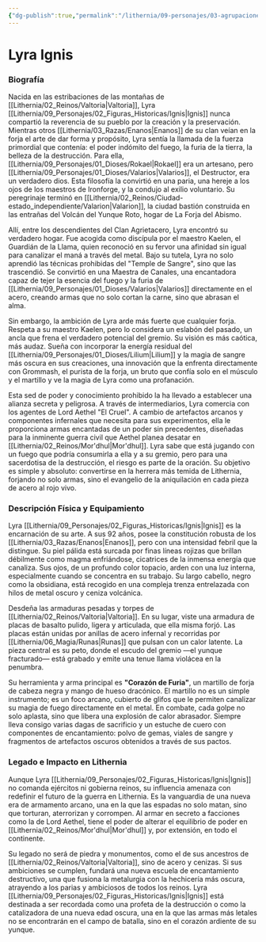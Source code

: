 ```yaml
---
{"dg-publish":true,"permalink":"/lithernia/09-personajes/03-agrupaciones/la-forja-del-abismo/lyra-ignis/","tags":["[lithernia","personajes","La Forja del Abismo","Enana","Artesana","Mor'dhul"]}
---
```


# Lyra Ignis

### Biografía

Nacida en las estribaciones de las montañas de [[Lithernia/02_Reinos/Valtoria\|Valtoria]], Lyra [[Lithernia/09_Personajes/02_Figuras_Historicas/Ignis\|Ignis]] nunca compartió la reverencia de su pueblo por la creación y la preservación. Mientras otros [[Lithernia/03_Razas/Enanos\|Enanos]] de su clan veían en la forja el arte de dar forma y propósito, Lyra sentía la llamada de la fuerza primordial que contenía: el poder indómito del fuego, la furia de la tierra, la belleza de la destrucción. Para ella, [[Lithernia/09_Personajes/01_Dioses/Rokael\|Rokael]] era un artesano, pero [[Lithernia/09_Personajes/01_Dioses/Valarios\|Valarios]], el Destructor, era un verdadero dios. Esta filosofía la convirtió en una paria, una hereje a los ojos de los maestros de Ironforge, y la condujo al exilio voluntario. Su peregrinaje terminó en [[Lithernia/02_Reinos/Ciudad-estado_independiente/Valarion\|Valarion]], la ciudad bastión construida en las entrañas del Volcán del Yunque Roto, hogar de La Forja del Abismo.

Allí, entre los descendientes del Clan Agrietacero, Lyra encontró su verdadero hogar. Fue acogida como discípula por el maestro Kaelen, el Guardián de la Llama, quien reconoció en su fervor una afinidad sin igual para canalizar el maná a través del metal. Bajo su tutela, Lyra no solo aprendió las técnicas prohibidas del "Temple de Sangre", sino que las trascendió. Se convirtió en una Maestra de Canales, una encantadora capaz de tejer la esencia del fuego y la furia de [[Lithernia/09_Personajes/01_Dioses/Valarios\|Valarios]] directamente en el acero, creando armas que no solo cortan la carne, sino que abrasan el alma.

Sin embargo, la ambición de Lyra arde más fuerte que cualquier forja. Respeta a su maestro Kaelen, pero lo considera un eslabón del pasado, un ancla que frena el verdadero potencial del gremio. Su visión es más caótica, más audaz. Sueña con incorporar la energía residual del [[Lithernia/09_Personajes/01_Dioses/Lilium\|Lilium]] y la magia de sangre más oscura en sus creaciones, una innovación que la enfrenta directamente con Grommash, el purista de la forja, un bruto que confía solo en el músculo y el martillo y ve la magia de Lyra como una profanación.

Esta sed de poder y conocimiento prohibido la ha llevado a establecer una alianza secreta y peligrosa. A través de intermediarios, Lyra comercia con los agentes de Lord Aethel "El Cruel". A cambio de artefactos arcanos y componentes infernales que necesita para sus experimentos, ella le proporciona armas encantadas de un poder sin precedentes, diseñadas para la inminente guerra civil que Aethel planea desatar en [[Lithernia/02_Reinos/Mor'dhul\|Mor'dhul]]. Lyra sabe que está jugando con un fuego que podría consumirla a ella y a su gremio, pero para una sacerdotisa de la destrucción, el riesgo es parte de la oración. Su objetivo es simple y absoluto: convertirse en la herrera más temida de Lithernia, forjando no solo armas, sino el evangelio de la aniquilación en cada pieza de acero al rojo vivo.

### Descripción Física y Equipamiento

Lyra [[Lithernia/09_Personajes/02_Figuras_Historicas/Ignis\|Ignis]] es la encarnación de su arte. A sus 92 años, posee la constitución robusta de los [[Lithernia/03_Razas/Enanos\|Enanos]], pero con una intensidad febril que la distingue. Su piel pálida está surcada por finas líneas rojizas que brillan débilmente como magma enfriándose, cicatrices de la inmensa energía que canaliza. Sus ojos, de un profundo color topacio, arden con una luz interna, especialmente cuando se concentra en su trabajo. Su largo cabello, negro como la obsidiana, está recogido en una compleja trenza entrelazada con hilos de metal oscuro y ceniza volcánica.

Desdeña las armaduras pesadas y torpes de [[Lithernia/02_Reinos/Valtoria\|Valtoria]]. En su lugar, viste una armadura de placas de basalto pulido, ligera y articulada, que ella misma forjó. Las placas están unidas por anillas de acero infernal y recorridas por [[Lithernia/06_Magia/Runas\|Runas]] que pulsan con un calor latente. La pieza central es su peto, donde el escudo del gremio —el yunque fracturado— está grabado y emite una tenue llama violácea en la penumbra.

Su herramienta y arma principal es **"Corazón de Furia"**, un martillo de forja de cabeza negra y mango de hueso dracónico. El martillo no es un simple instrumento; es un foco arcano, cubierto de glifos que le permiten canalizar su magia de fuego directamente en el metal. En combate, cada golpe no solo aplasta, sino que libera una explosión de calor abrasador. Siempre lleva consigo varias dagas de sacrificio y un estuche de cuero con componentes de encantamiento: polvo de gemas, viales de sangre y fragmentos de artefactos oscuros obtenidos a través de sus pactos.

### Legado e Impacto en Lithernia

Aunque Lyra [[Lithernia/09_Personajes/02_Figuras_Historicas/Ignis\|Ignis]] no comanda ejércitos ni gobierna reinos, su influencia amenaza con redefinir el futuro de la guerra en Lithernia. Es la vanguardia de una nueva era de armamento arcano, una en la que las espadas no solo matan, sino que torturan, aterrorizan y corrompen. Al armar en secreto a facciones como la de Lord Aethel, tiene el poder de alterar el equilibrio de poder en [[Lithernia/02_Reinos/Mor'dhul\|Mor'dhul]] y, por extensión, en todo el continente.

Su legado no será de piedra y monumentos, como el de sus ancestros de [[Lithernia/02_Reinos/Valtoria\|Valtoria]], sino de acero y cenizas. Si sus ambiciones se cumplen, fundará una nueva escuela de encantamiento destructivo, una que fusiona la metalurgia con la hechicería más oscura, atrayendo a los parias y ambiciosos de todos los reinos. Lyra [[Lithernia/09_Personajes/02_Figuras_Historicas/Ignis\|Ignis]] está destinada a ser recordada como una profeta de la destrucción o como la catalizadora de una nueva edad oscura, una en la que las armas más letales no se encontrarán en el campo de batalla, sino en el corazón ardiente de su yunque.
